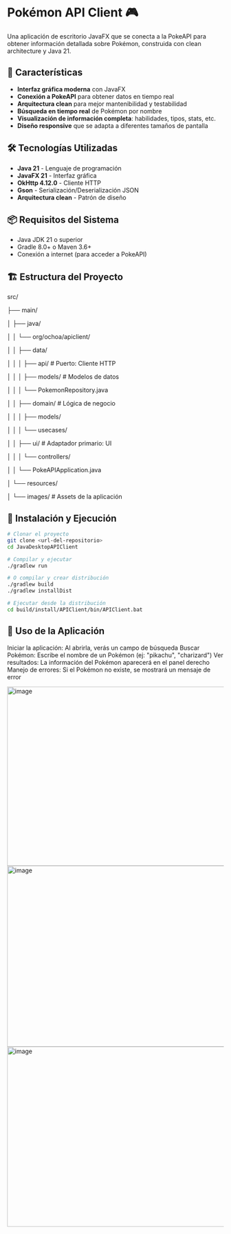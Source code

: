 # Pokémon API Client 🎮

Una aplicación de escritorio JavaFX que se conecta a la PokeAPI para obtener información detallada sobre Pokémon, construida con clean architecture y Java 21.

## 🚀 Características

- **Interfaz gráfica moderna** con JavaFX
- **Conexión a PokeAPI** para obtener datos en tiempo real
- **Arquitectura clean** para mejor mantenibilidad y testabilidad
- **Búsqueda en tiempo real** de Pokémon por nombre
- **Visualización de información completa**: habilidades, tipos, stats, etc.
- **Diseño responsive** que se adapta a diferentes tamaños de pantalla

## 🛠️ Tecnologías Utilizadas

- **Java 21** - Lenguaje de programación
- **JavaFX 21** - Interfaz gráfica
- **OkHttp 4.12.0** - Cliente HTTP
- **Gson** - Serialización/Deserialización JSON
- **Arquitectura clean** - Patrón de diseño

## 📦 Requisitos del Sistema

- Java JDK 21 o superior
- Gradle 8.0+ o Maven 3.6+
- Conexión a internet (para acceder a PokeAPI)

## 🏗️ Estructura del Proyecto

src/

├── main/

│ ├── java/

│ │ └── org/ochoa/apiclient/

│ │ ├── data/

│ │ │ ├── api/ # Puerto: Cliente HTTP

│ │ │ ├── models/ # Modelos de datos

│ │ │ └── PokemonRepository.java

│ │ ├── domain/ # Lógica de negocio

│ │ │ ├── models/

│ │ │ └── usecases/

│ │ ├── ui/ # Adaptador primario: UI

│ │ │ └── controllers/

│ │ └── PokeAPIApplication.java

│ └── resources/

│ └── images/ # Assets de la aplicación

## 🔧 Instalación y Ejecución

```bash
# Clonar el proyecto
git clone <url-del-repositorio>
cd JavaDesktopAPIClient

# Compilar y ejecutar
./gradlew run

# O compilar y crear distribución
./gradlew build
./gradlew installDist

# Ejecutar desde la distribución
cd build/install/APIClient/bin/APIClient.bat
```

## 🎯 Uso de la Aplicación
  Iniciar la aplicación: Al abrirla, verás un campo de búsqueda
  Buscar Pokémon: Escribe el nombre de un Pokémon (ej: "pikachu", "charizard")
  Ver resultados: La información del Pokémon aparecerá en el panel derecho
  Manejo de errores: Si el Pokémon no existe, se mostrará un mensaje de error

<img width="692" height="417" alt="image" src="https://github.com/user-attachments/assets/d8c80f82-834e-4406-9d88-b18cbbe148f7" />
<img width="693" height="421" alt="image" src="https://github.com/user-attachments/assets/53765e6d-3968-47fb-8048-3a8d8e9f42f0" />
<img width="690" height="419" alt="image" src="https://github.com/user-attachments/assets/ac610bd4-c818-42dd-8bb7-d54601e5f94a" />
